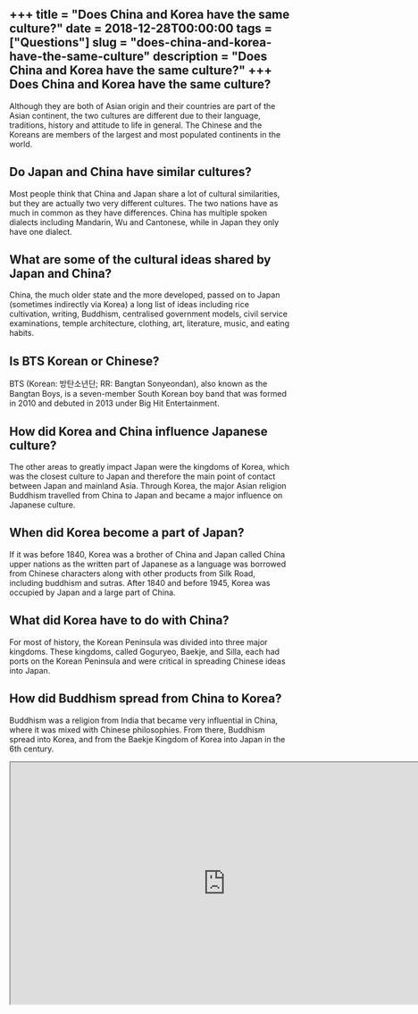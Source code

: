 +++
title = "Does China and Korea have the same culture?"
date = 2018-12-28T00:00:00
tags = ["Questions"]
slug = "does-china-and-korea-have-the-same-culture"
description = "Does China and Korea have the same culture?"
+++
Does China and Korea have the same culture?
-------------------------------------------

Although they are both of Asian origin and their countries are part of the Asian continent, the two cultures are different due to their language, traditions, history and attitude to life in general. The Chinese and the Koreans are members of the largest and most populated continents in the world.

Do Japan and China have similar cultures?
-----------------------------------------

Most people think that China and Japan share a lot of cultural similarities, but they are actually two very different cultures. The two nations have as much in common as they have differences. China has multiple spoken dialects including Mandarin, Wu and Cantonese, while in Japan they only have one dialect.

What are some of the cultural ideas shared by Japan and China?
--------------------------------------------------------------

China, the much older state and the more developed, passed on to Japan (sometimes indirectly via Korea) a long list of ideas including rice cultivation, writing, Buddhism, centralised government models, civil service examinations, temple architecture, clothing, art, literature, music, and eating habits.

Is BTS Korean or Chinese?
-------------------------

BTS (Korean: 방탄소년단; RR: Bangtan Sonyeondan), also known as the Bangtan Boys, is a seven-member South Korean boy band that was formed in 2010 and debuted in 2013 under Big Hit Entertainment.

How did Korea and China influence Japanese culture?
---------------------------------------------------

The other areas to greatly impact Japan were the kingdoms of Korea, which was the closest culture to Japan and therefore the main point of contact between Japan and mainland Asia. Through Korea, the major Asian religion Buddhism travelled from China to Japan and became a major influence on Japanese culture.

When did Korea become a part of Japan?
--------------------------------------

If it was before 1840, Korea was a brother of China and Japan called China upper nations as the written part of Japanese as a language was borrowed from Chinese characters along with other products from Silk Road, including buddhism and sutras. After 1840 and before 1945, Korea was occupied by Japan and a large part of China.

What did Korea have to do with China?
-------------------------------------

For most of history, the Korean Peninsula was divided into three major kingdoms. These kingdoms, called Goguryeo, Baekje, and Silla, each had ports on the Korean Peninsula and were critical in spreading Chinese ideas into Japan.

How did Buddhism spread from China to Korea?
--------------------------------------------

Buddhism was a religion from India that became very influential in China, where it was mixed with Chinese philosophies. From there, Buddhism spread into Korea, and from the Baekje Kingdom of Korea into Japan in the 6th century.

<iframe allow="accelerometer; autoplay; clipboard-write; encrypted-media; gyroscope; picture-in-picture" allowfullscreen="" class="__youtube_prefs__  epyt-is-override  no-lazyload" data-no-lazy="1" data-origheight="433" data-origwidth="770" data-skipgform_ajax_framebjll="" height="433" id="_ytid_20731" loading="lazy" src="https://www.youtube.com/embed/WckKYlEhZzA?enablejsapi=1&autoplay=0&cc_load_policy=0&cc_lang_pref=&iv_load_policy=1&loop=0&modestbranding=0&rel=1&fs=1&playsinline=0&autohide=2&theme=dark&color=red&controls=1&" title="YouTube player" width="770"></iframe>